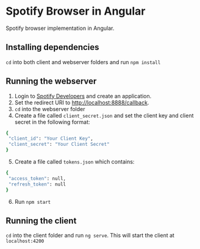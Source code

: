 Spotify Browser in Angular
====================

Spotify browser implementation in Angular.

Installing dependencies
-------
`cd` into both client and webserver folders and run `npm install` 

Running the webserver
-------
1. Login to [Spotify Developers](https://developer.spotify.com/dashboard/) and create an application.
2. Set the redirect URI to [http://localhost:8888/callback](http://localhost:8888/callback).
3. `cd` into the webserver folder
4. Create a file called `client_secret.json` and set the client key and client secret in the following format:
```sh
{
 "client_id": "Your Client Key",
 "client_secret": "Your Client Secret"
}
```
5. Create a file called `tokens.json` which contains:
```sh
{
 "access_token": null,
 "refresh_token": null
} 
```
6. Run `npm start`

Running the client
-------
`cd` into the client folder and run `ng serve`. This will start the client at `localhost:4200`
